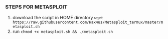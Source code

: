 ### STEPS FOR METASPLOIT 
1. download the script in HOME directory `wget https://raw.githubusercontent.com/Hax4us/Metasploit_termux/master/metasploit.sh`
2. run `chmod +x metasploit.sh && ./metasploit.sh`

